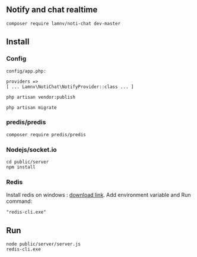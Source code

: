 ## Notify and chat realtime

    composer require lamnv/noti-chat dev-master      

## Install

### Config

    config/app.php: 

    providers => 
    [ ... Lamnv\NotiChat\NotifyProvider::class ... ]

    php artisan vendor:publish   

    php artisan migrate 

### predis/predis

    composer require predis/predis    

### Nodejs/socket.io

    cd public/server    
    npm install    

### Redis
    
Install redis on windows : [download link](https://github.com/MSOpenTech/redis/releases/download/win-3.0.504/Redis-x64-3.0.504.msi). 
Add environment variable and Run command: 

    "redis-cli.exe"

## Run

    node public/server/server.js    
    redis-cli.exe